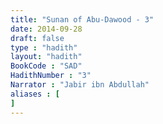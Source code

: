 ```yaml
---
title: "Sunan of Abu-Dawood - 3"
date: 2014-09-28
draft: false
type : "hadith"
layout: "hadith"
BookCode : "SAD"
HadithNumber : "3"
Narrator : "Jabir ibn Abdullah"
aliases : [
]
---
```


